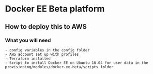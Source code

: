 # Docker EE Beta platform

## How to deploy this to AWS


### What you will need

```
- config variables in the config folder
- AWS account set up with profiles
- Terraform installed
- Script to install Docker EE on Ubuntu 16.04 for user data in the provisioning/modules/docker-ee-beta/scripts folder
```


